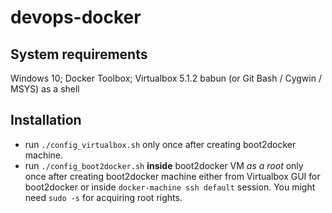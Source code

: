 # devops-docker

## System requirements

Windows 10; Docker Toolbox; Virtualbox 5.1.2
babun (or Git Bash / Cygwin / MSYS) as a shell

## Installation

* run `./config_virtualbox.sh` only once after creating boot2docker machine.
* run `./config_boot2docker.sh` **inside** boot2docker VM *as a root* only once after creating boot2docker machine either from Virtualbox GUI for boot2docker or inside `docker-machine ssh default` session. You might need `sudo -s` for acquiring root rights.